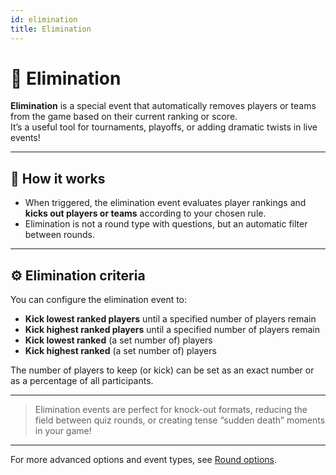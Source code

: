 ```yaml
---
id: elimination
title: Elimination
---
```


# 🚫 Elimination

**Elimination** is a special event that automatically removes players or teams from the game based on their current ranking or score.  
It’s a useful tool for tournaments, playoffs, or adding dramatic twists in live events!

---

## 📝 How it works

- When triggered, the elimination event evaluates player rankings and **kicks out players or teams** according to your chosen rule.
- Elimination is not a round type with questions, but an automatic filter between rounds.

---

## ⚙️ Elimination criteria

You can configure the elimination event to:

- **Kick lowest ranked players** until a specified number of players remain
- **Kick highest ranked players** until a specified number of players remain
- **Kick lowest ranked** (a set number of) players
- **Kick highest ranked** (a set number of) players

The number of players to keep (or kick) can be set as an exact number or as a percentage of all participants.

---

> Elimination events are perfect for knock-out formats, reducing the field between quiz rounds, or creating tense “sudden death” moments in your game!

---

For more advanced options and event types, see [Round options](../editor/008-round-options.md).
